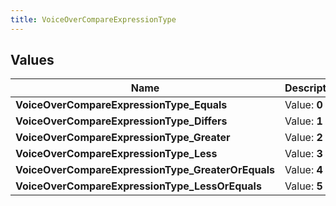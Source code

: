 ```yaml
---
title: VoiceOverCompareExpressionType
---
```


## Values

| Name | Description |
| ---- | ----------- |
| **VoiceOverCompareExpressionType\_Equals** | Value: **0** |
| **VoiceOverCompareExpressionType\_Differs** | Value: **1** |
| **VoiceOverCompareExpressionType\_Greater** | Value: **2** |
| **VoiceOverCompareExpressionType\_Less** | Value: **3** |
| **VoiceOverCompareExpressionType\_GreaterOrEquals** | Value: **4** |
| **VoiceOverCompareExpressionType\_LessOrEquals** | Value: **5** |

